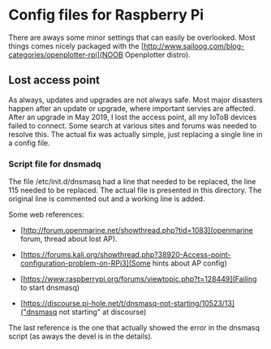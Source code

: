 # Config files for Raspberry Pi 

There are aways some minor settings that can easily be overlooked. Most things comes nicely packaged with the [http://www.sailoog.com/blog-categories/openplotter-rpi](NOOB Openplotter distro).

## Lost access point 
As always, updates and upgrades are not always safe. Most major
disasters happen after an update or upgrade, where important servies
are affected. After an upgrade in May 2019, I lost the access
point, all my IoToB devices failed to connect. 
Some search at various sites and forums was needed to resolve
this. The actual fix was actually simple, just replacing a single line
in a config file.

### Script file for dnsmadq
The file /etc/init.d/dnsmasq had a line that needed to be replaced, the line 115
needed to be replaced. The actual file is presented in this directory. The original line is commented out and a working line is added.

Some web references:

- [http://forum.openmarine.net/showthread.php?tid=1083](openmarine forum, thread about lost AP).

- [https://forums.kali.org/showthread.php?38920-Access-point-configuration-problem-on-RPi3](Some hints about AP config)

- [https://www.raspberrypi.org/forums/viewtopic.php?t=128449](Failing to start dnsmasq)

- [https://discourse.pi-hole.net/t/dnsmasq-not-starting/10523/13]("dnsmasq not starting" at discourse)

The last reference is the one that actually showed the error in the dnsmasq script (as aways the devel is in the details).


